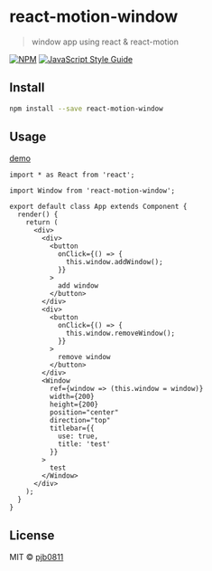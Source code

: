 # react-motion-window

> window app using react &amp; react-motion

[![NPM](https://img.shields.io/npm/v/react-motion-window.svg)](https://www.npmjs.com/package/react-motion-window) [![JavaScript Style Guide](https://img.shields.io/badge/code_style-standard-brightgreen.svg)](https://standardjs.com)

## Install

```bash
npm install --save react-motion-window
```

## Usage

[demo](https://codesandbox.io/s/wq3o056j98)

```tsx
import * as React from 'react';

import Window from 'react-motion-window';

export default class App extends Component {
  render() {
    return (
      <div>
        <div>
          <button
            onClick={() => {
              this.window.addWindow();
            }}
          >
            add window
          </button>
        </div>
        <div>
          <button
            onClick={() => {
              this.window.removeWindow();
            }}
          >
            remove window
          </button>
        </div>
        <Window
          ref={window => (this.window = window)}
          width={200}
          height={200}
          position="center"
          direction="top"
          titlebar={{
            use: true,
            title: 'test'
          }}
        >
          test
        </Window>
      </div>
    );
  }
}
```

## License

MIT © [pjb0811](https://github.com/pjb0811)
